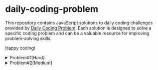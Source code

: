 # daily-coding-problem

This repository contains JavaScript solutions to daily coding challenges provided by [Daily Coding Problem](https://www.dailycodingproblem.com/). Each solution is designed to solve a specific coding problem and can be a valuable resource for improving problem-solving skills.

Happy coding!

<details>
<summary>Problem#1[Hard]</summary>
<br/>
This coding interview problem was asked by Uber.

Given an array of integers, return a new array such that each element at index `i` of the new array is the product of all the numbers in the original array except the one at `i`.

For example, if our input was `[1, 2, 3, 4, 5]`, the expected output would be `[120, 60, 40, 30, 24]`. If our input was `[3, 2, 1]`, the expected output would be `[2, 3, 6]`.

**Follow-Up**

What if you can't use division?

**Solution 1 - Brute Force (O(n^2) Time Complexity)**

The first solution uses a brute force approach with a time complexity of O(n^2). It calculates the product of all elements except the current element for each element in the array.

```javascript
function getProductOfArray(array) {
  let arr = [];
  for (let i = 0; i < array.length; i++) {
    let multiple = 1;
    for (let j = 0; j < array.length; j++) {
      if (array[i] !== array[j]) {
        multiple *= array[j]
      }
    }
    arr.push(multiple)
  }

  return arr;
}
```

**Solution 2 - (Optimized O(n) Time Complexity)**

Create Arrays for the Left and Right Side of the Product.

```javascript
function getProductOfArray(array) {
  const leftProdArray = new Array(array.length);
  const rightProdArray = new Array(array.length);
  const finalArray = new Array(array.length);

  leftProdArray[0] = 1;
  for(let i = 1; i  < array.length; i++){
    leftProdArray[i] = array[i - 1] * leftProdArray[i - 1];
  }

  rightProdArray[array.length - 1] = 1;
  for (let i = array.length - 2; i >= 0; i--) {
    rightProdArray[i] = array[i + 1] * rightProdArray[i + 1];
  }

  for (let i = 0; i < array.length; i++) {
    finalArray[i] = leftProdArray[i] * rightProdArray[i];
  }

  return finalArray;
}
```
**Usage**

To use these solutions, you can call the getProductOfArray function with an array of integers as an argument. For example:

```javascript
console.log(getProductOfArray([3, 2, 1])); // Outputs: [2, 3, 6]
```
</details>

<details>
<summary>Problem#2[Medium]</summary>
<br/>
This problem was asked by Google.

Given the root to a binary tree, implement serialize(root), which serializes the tree into a string, and deserialize(s), which deserializes the string back into the tree.

For example, given the following Node class

```python
class Node:
    def __init__(self, val, left=None, right=None):
        self.val = val
        self.left = left
        self.right = right
```
The following test should pass:

```python
node = Node('root', Node('left', Node('left.left')), Node('right'))
assert deserialize(serialize(node)).left.left.val == 'left.left'
```

**Solution In Javascript (DFS approach - Preorder)**

 serializing and deserializing a binary tree using the Depth-First Search (DFS) approach to traverse the tree.
```javascript
class Node {
  constructor(val, left = null, right = null) {
    this.val = val;
    this.left = left;
    this.right = right;
  }
}

function serialize(node) {
  let res = [];
  function dfs(node) {
    if (!node) {
      res.push("N");
      return;
    }
    res.push(node.val);
    dfs(node.left);
    dfs(node.right);
  };
  dfs(node);
  return res.join(',');
};

function deserialize(string) {
  data = string.split(',');
  let i = 0;

  function dfs() {
    if (data[i] === "N") {
      i++;
      return null;
    }

    const node = new Node(data[i]);
    i++;
    node.left = dfs();
    node.right = dfs();
    return node;
  }

  return dfs();
}


const node = new Node('root', new Node('left', new Node('left.left')), new Node('right'));
const serialized = serialize(node);
const deserialized = deserialize(serialized);

console.log(deserialized.left.left.val); // Outputs: 'left.left'
```

**Time Complexity**

serialize and deserialize functions both have the O(N) complexity, where N is the number of nodes in the binary tree. This is because the functions visit each node exactly once while performing the DFS traversal.

</details>





